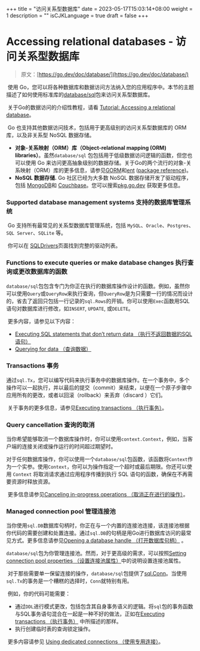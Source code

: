 +++
title = "访问关系型数据库"
date = 2023-05-17T15:03:14+08:00
weight = 1
description = ""
isCJKLanguage = true
draft = false
+++
# Accessing relational databases - 访问关系型数据库

> 原文：[https://go.dev/doc/database/](https://go.dev/doc/database/)

​	使用 Go，您可以将各种数据库和数据访问方法纳入您的应用程序中。本节的主题描述了如何使用标准库的[database/sql](https://pkg.go.dev/database/sql)包来访问关系型数据库。

​	关于Go的数据访问的介绍性教程，请看 [Tutorial: Accessing a relational database](../../../GettingStarted/TutorialAccessingARelationalDatabase)。

​	Go 也支持其他数据访问技术，包括用于更高级别的访问关系型数据库的 ORM 库，以及非关系型 NoSQL 数据存储。

- **对象-关系映射（ORM）库（Object-relational mapping (ORM) libraries）**。虽然`database/sql` 包包括用于低级数据访问逻辑的函数，但您也可以使用 Go 来访问更高抽象级别的数据存储。关于Go的两个流行的对象-关系映射（ORM）库的更多信息，请参见[GORM](https://gorm.io/index.html)和[ent](https://entgo.io/) ([package reference](https://pkg.go.dev/entgo.io/ent))。
- **NoSQL 数据存储.** Go 社区已经为大多数 NoSQL 数据存储开发了驱动程序，包括 [MongoDB](https://docs.mongodb.com/drivers/go/)和 [Couchbase](https://docs.couchbase.com/go-sdk/current/hello-world/overview.html)。您可以搜索[pkg.go.dev](https://pkg.go.dev/) 获取更多信息。

### Supported database management systems 支持的数据库管理系统

​	Go 支持所有最常见的关系型数据库管理系统，包括 `MySQL`、`Oracle`、`Postgres`、`SQL Server`、`SQLite` 等。

​	你可以在 [SQLDrivers](https://github.com/golang/go/wiki/SQLDrivers)页面找到完整的驱动列表。

### Functions to execute queries or make database changes 执行查询或更改数据库的函数

​	`database/sql`包包含专门为你正在执行的数据库操作设计的函数。例如，虽然你可以使用`Query`或`QueryRow`来执行查询，但`QueryRow`是为只需要一行的情况而设计的，省去了返回只包括一行记录的`sql.Rows`的开销。你可以使用`Exec`函数用SQL语句对数据库进行修改，如`INSERT`, `UPDATE`, 或`DELETE`。

​	更多内容，请参见以下内容：

- [Executing SQL statements that don’t return data （执行不返回数据的SQL语句）](../ExecutingSQLStatementsThatDoNotReturnData)
- [Querying for data （查询数据）](../QueryingForData)

### Transactions 事务

​	通过`sql.Tx`，您可以编写代码来执行事务中的数据库操作。在一个事务中，多个操作可以一起执行，并以最后的提交（commit）来结束，以便在一个原子步骤中应用所有的更改，或者以回滚（rollback）来丢弃（discard ）它们。

​	关于事务的更多信息，请参见[Executing transactions （执行事务）](../ExecutingTransactions)。

### Query cancellation 查询的取消

​	当你希望能够取消一个数据库操作时，你可以使用`context.Context`，例如，当客户端的连接关闭或操作运行的时间超过期望时。

​	对于任何数据库操作，你可以使用一个`database/sql`包函数，该函数将`Context`作为一个实参。使用`Context`，你可以为操作指定一个超时或最后期限。你还可以使用 `Context` 将取消请求通过应用程序传播到执行 SQL 语句的函数，确保在不再需要资源时释放资源。

​	更多信息请参见[Canceling in-progress operations （取消正在进行的操作）](../CancelingIn-progressDatabaseOperations)。

### Managed connection pool 管理连接池

​	当你使用`sql.DB`数据库句柄时，你正在与一个内置的连接池连接，该连接池根据你代码的需要创建和处置连接。通过`sql.DB`的句柄是用Go进行数据库访问的最常见方式。更多信息请参见[Opening a database handle （打开数据库句柄）](../OpeningADatabaseHandle) 。

​	`database/sql`包为你管理连接池。然而，对于更高级的需求，可以按照[Setting connection pool properties （设置连接池属性）](https://go.dev/doc/database/manage-connections#connection_pool_properties)中的说明设置连接池属性。

​	对于那些需要单一保留连接的操作，`database/sql`包提供了[sql.Conn](https://pkg.go.dev/database/sql#Conn)。当使用`sql.Tx`的事务是一个糟糕的选择时，`Conn`就特别有用。

​	例如，你的代码可能需要：

- 通过`DDL`进行模式更改，包括包含其自身事务语义的逻辑。将`sql`包的事务函数与SQL事务语句混合在一起是一种不好的做法，正如在[Executing transactions （执行事务）](https://go.dev/doc/database/execute-transactions) 中所描述的那样。
- 执行创建临时表的查询锁定操作。



​	更多内容请参见 [Using dedicated connections （使用专用连接）](../ManagingConnections#using-dedicated-connections)。

